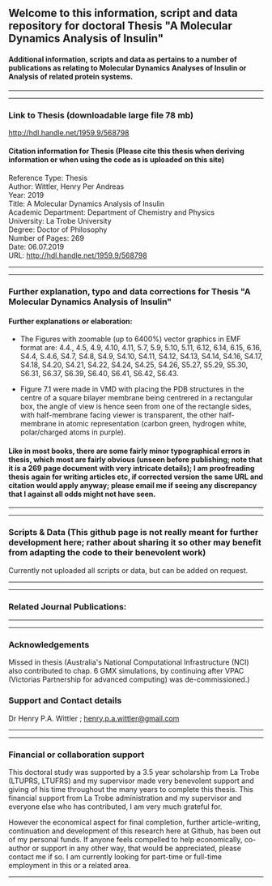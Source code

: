 ## Welcome to this information, script and data repository for doctoral Thesis "A Molecular Dynamics Analysis of Insulin"

#### Additional information, scripts and data as pertains to a number of publications as relating to Molecular Dynamics Analyses of Insulin or Analysis of related protein systems.
-----------------------------------------------------------------
----------------------------------------------------------------- 
### Link to Thesis (downloadable large file 78 mb)
http://hdl.handle.net/1959.9/568798


#### Citation information for Thesis (Please cite this thesis when deriving information or when using the code as is uploaded on this site)
Reference Type:  Thesis  
Author: Wittler, Henry Per Andreas  
Year: 2019  
Title: A Molecular Dynamics Analysis of Insulin  
Academic Department: Department of Chemistry and Physics  
University: La Trobe University  
Degree: Doctor of Philosophy  
Number of Pages: 269  
Date: 06.07.2019  
URL: http://hdl.handle.net/1959.9/568798  


-----------------------------------------------------------------
-----------------------------------------------------------------

### Further explanation, typo and  data corrections for Thesis "A Molecular Dynamics Analysis of Insulin"


#### Further explanations or elaboration:

- The Figures with zoomable (up to 6400%) vector graphics in EMF format are: 4.4., 4.5, 4.9, 4.10, 4.11, 5.7, 5.9, 5.10, 5.11, 6.12, 6.14, 6.15, 6.16, S4.4, S.4.6, S4.7, S4.8, S4.9, S4.10, S4.11, S4.12, S4.13, S4.14,  S4.16, S4.17, S4.18, S4.20, S4.21, S4.22, S4.24, S4.25, S4.26, S5.27, S5.29, S5.30, S6.31, S6.37, S6.39, S6.40, S6.41, S6.42, S6.43.

- Figure 7.1 were made in VMD with placing the PDB structures in the centre of a square bilayer membrane being centrered in a rectangular box, the angle of view is hence seen from one of the rectangle sides, with half-membrane facing viewer is transparent, the other half-membrane in atomic representation (carbon green, hydrogen white, polar/charged atoms in purple). 

#### Like in most books, there are some fairly minor typographical errors in thesis, which most are fairly obvious (unseen before publishing; note that it is a 269 page document with very intricate details); I am proofreading thesis again for writing articles etc, if corrected version the same URL and citation would apply anyway; please email me if seeing any discrepancy that I against all odds might not have seen.



 
-----------------------------------------------------------------
-----------------------------------------------------------------
### Scripts & Data (This github page is not really meant for further development here; rather about sharing it so other may benefit from adapting the code to their benevolent work)

Currently not uploaded all scripts or data, but can be added on request.

-----------------------------------------------------------------
-----------------------------------------------------------------

### Related Journal Publications:

-----------------------------------------------------------------
-----------------------------------------------------------------

### Acknowledgements

Missed in thesis (Australia's National Computational Infrastructure (NCI) also contributed to chap. 6 GMX simulations, by continuing after VPAC (Victorias Partnership for advanced computing) was de-commissioned.)



### Support and Contact details

Dr Henry P.A. Wittler ;
henry.p.a.wittler@gmail.com

-----------------------------------------------------------------
-----------------------------------------------------------------

### Financial or collaboration support

This doctoral study was supported by a 3.5 year scholarship from La Trobe (LTUPRS, LTUFRS) and my supervisor made very benevolent support and giving of his time throughout the many years to complete this thesis. This financial support from La Trobe administration and my supervisor and everyone else who has contributed, I am very much grateful for.

However the economical aspect for final completion, further article-writing, continuation and development of this research here at Github, has been out of my personal funds. If anyone feels compelled to help economically, co-author or support in any other way, that would be appreciated, please contact me if so. I am currently looking for part-time or full-time employment in this or a related area.

-----------------------------------------------------------------
